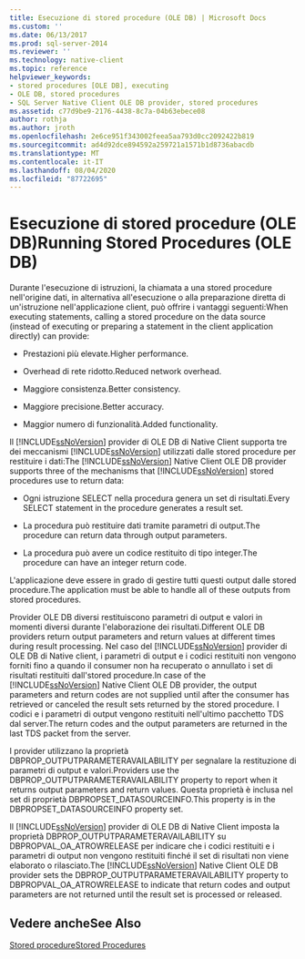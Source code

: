 ```yaml
---
title: Esecuzione di stored procedure (OLE DB) | Microsoft Docs
ms.custom: ''
ms.date: 06/13/2017
ms.prod: sql-server-2014
ms.reviewer: ''
ms.technology: native-client
ms.topic: reference
helpviewer_keywords:
- stored procedures [OLE DB], executing
- OLE DB, stored procedures
- SQL Server Native Client OLE DB provider, stored procedures
ms.assetid: c77d9be9-2176-4438-8c7a-04b63ebece08
author: rothja
ms.author: jroth
ms.openlocfilehash: 2e6ce951f343002feea5aa793d0cc2092422b819
ms.sourcegitcommit: ad4d92dce894592a259721a1571b1d8736abacdb
ms.translationtype: MT
ms.contentlocale: it-IT
ms.lasthandoff: 08/04/2020
ms.locfileid: "87722695"
---
```

# <a name="running-stored-procedures-ole-db"></a><span data-ttu-id="59acc-102">Esecuzione di stored procedure (OLE DB)</span><span class="sxs-lookup"><span data-stu-id="59acc-102">Running Stored Procedures (OLE DB)</span></span>
  <span data-ttu-id="59acc-103">Durante l'esecuzione di istruzioni, la chiamata a una stored procedure nell'origine dati, in alternativa all'esecuzione o alla preparazione diretta di un'istruzione nell'applicazione client, può offrire i vantaggi seguenti:</span><span class="sxs-lookup"><span data-stu-id="59acc-103">When executing statements, calling a stored procedure on the data source (instead of executing or preparing a statement in the client application directly) can provide:</span></span>  
  
-   <span data-ttu-id="59acc-104">Prestazioni più elevate.</span><span class="sxs-lookup"><span data-stu-id="59acc-104">Higher performance.</span></span>  
  
-   <span data-ttu-id="59acc-105">Overhead di rete ridotto.</span><span class="sxs-lookup"><span data-stu-id="59acc-105">Reduced network overhead.</span></span>  
  
-   <span data-ttu-id="59acc-106">Maggiore consistenza.</span><span class="sxs-lookup"><span data-stu-id="59acc-106">Better consistency.</span></span>  
  
-   <span data-ttu-id="59acc-107">Maggiore precisione.</span><span class="sxs-lookup"><span data-stu-id="59acc-107">Better accuracy.</span></span>  
  
-   <span data-ttu-id="59acc-108">Maggior numero di funzionalità.</span><span class="sxs-lookup"><span data-stu-id="59acc-108">Added functionality.</span></span>  
  
 <span data-ttu-id="59acc-109">Il [!INCLUDE[ssNoVersion](../../../includes/ssnoversion-md.md)] provider di OLE DB di Native Client supporta tre dei meccanismi [!INCLUDE[ssNoVersion](../../../includes/ssnoversion-md.md)] utilizzati dalle stored procedure per restituire i dati:</span><span class="sxs-lookup"><span data-stu-id="59acc-109">The [!INCLUDE[ssNoVersion](../../../includes/ssnoversion-md.md)] Native Client OLE DB provider supports three of the mechanisms that [!INCLUDE[ssNoVersion](../../../includes/ssnoversion-md.md)] stored procedures use to return data:</span></span>  
  
-   <span data-ttu-id="59acc-110">Ogni istruzione SELECT nella procedura genera un set di risultati.</span><span class="sxs-lookup"><span data-stu-id="59acc-110">Every SELECT statement in the procedure generates a result set.</span></span>  
  
-   <span data-ttu-id="59acc-111">La procedura può restituire dati tramite parametri di output.</span><span class="sxs-lookup"><span data-stu-id="59acc-111">The procedure can return data through output parameters.</span></span>  
  
-   <span data-ttu-id="59acc-112">La procedura può avere un codice restituito di tipo integer.</span><span class="sxs-lookup"><span data-stu-id="59acc-112">The procedure can have an integer return code.</span></span>  
  
 <span data-ttu-id="59acc-113">L'applicazione deve essere in grado di gestire tutti questi output dalle stored procedure.</span><span class="sxs-lookup"><span data-stu-id="59acc-113">The application must be able to handle all of these outputs from stored procedures.</span></span>  
  
 <span data-ttu-id="59acc-114">Provider OLE DB diversi restituiscono parametri di output e valori in momenti diversi durante l'elaborazione dei risultati.</span><span class="sxs-lookup"><span data-stu-id="59acc-114">Different OLE DB providers return output parameters and return values at different times during result processing.</span></span> <span data-ttu-id="59acc-115">Nel caso del [!INCLUDE[ssNoVersion](../../../includes/ssnoversion-md.md)] provider di OLE DB di Native client, i parametri di output e i codici restituiti non vengono forniti fino a quando il consumer non ha recuperato o annullato i set di risultati restituiti dall'stored procedure.</span><span class="sxs-lookup"><span data-stu-id="59acc-115">In case of the [!INCLUDE[ssNoVersion](../../../includes/ssnoversion-md.md)] Native Client OLE DB provider, the output parameters and return codes are not supplied until after the consumer has retrieved or canceled the result sets returned by the stored procedure.</span></span> <span data-ttu-id="59acc-116">I codici e i parametri di output vengono restituiti nell'ultimo pacchetto TDS dal server.</span><span class="sxs-lookup"><span data-stu-id="59acc-116">The return codes and the output parameters are returned in the last TDS packet from the server.</span></span>  
  
 <span data-ttu-id="59acc-117">I provider utilizzano la proprietà DBPROP_OUTPUTPARAMETERAVAILABILITY per segnalare la restituzione di parametri di output e valori.</span><span class="sxs-lookup"><span data-stu-id="59acc-117">Providers use the DBPROP_OUTPUTPARAMETERAVAILABILITY property to report when it returns output parameters and return values.</span></span> <span data-ttu-id="59acc-118">Questa proprietà è inclusa nel set di proprietà DBPROPSET_DATASOURCEINFO.</span><span class="sxs-lookup"><span data-stu-id="59acc-118">This property is in the DBPROPSET_DATASOURCEINFO property set.</span></span>  
  
 <span data-ttu-id="59acc-119">Il [!INCLUDE[ssNoVersion](../../../includes/ssnoversion-md.md)] provider di OLE DB di Native Client imposta la proprietà DBPROP_OUTPUTPARAMETERAVAILABILITY su DBPROPVAL_OA_ATROWRELEASE per indicare che i codici restituiti e i parametri di output non vengono restituiti finché il set di risultati non viene elaborato o rilasciato.</span><span class="sxs-lookup"><span data-stu-id="59acc-119">The [!INCLUDE[ssNoVersion](../../../includes/ssnoversion-md.md)] Native Client OLE DB provider sets the DBPROP_OUTPUTPARAMETERAVAILABILITY property to DBPROPVAL_OA_ATROWRELEASE to indicate that return codes and output parameters are not returned until the result set is processed or released.</span></span>  
  
## <a name="see-also"></a><span data-ttu-id="59acc-120">Vedere anche</span><span class="sxs-lookup"><span data-stu-id="59acc-120">See Also</span></span>  
 [<span data-ttu-id="59acc-121">Stored procedure</span><span class="sxs-lookup"><span data-stu-id="59acc-121">Stored Procedures</span></span>](stored-procedures.md)  
  
  
